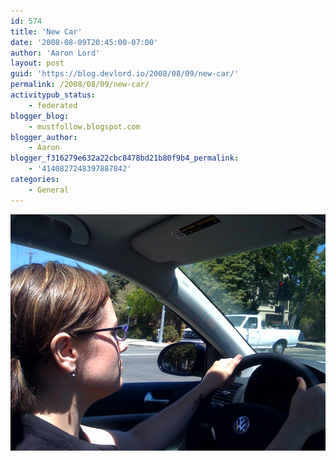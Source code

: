 ```yaml
---
id: 574
title: 'New Car'
date: '2008-08-09T20:45:00-07:00'
author: 'Aaron Lord'
layout: post
guid: 'https://blog.devlord.io/2008/08/09/new-car/'
permalink: /2008/08/09/new-car/
activitypub_status:
    - federated
blogger_blog:
    - mustfollow.blogspot.com
blogger_author:
    - Aaron
blogger_f316279e632a22cbc8478bd21b80f9b4_permalink:
    - '4140827248397887842'
categories:
    - General
---
```


<p class="mobile-photo"><a href="/assets/img/2011/10/photo-702719.jpg"><img src="/assets/img/2011/10/photo-702719.jpg?w=300" border="0" alt="" /></a></p><div class="blogger-post-footer"><img width='1' height='1' src='' alt='' /></div>